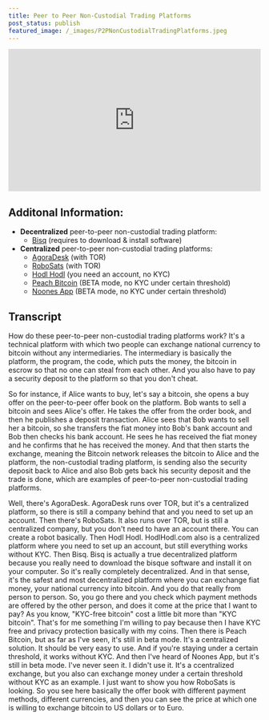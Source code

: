 ```yaml
---
title: Peer to Peer Non-Custodial Trading Platforms
post_status: publish
featured_image: /_images/P2PNonCustodialTradingPlatforms.jpeg
---
```


<div style="padding:56.25% 0 0 0;position:relative;"><iframe src="https://player.vimeo.com/video/844661242?badge=0&amp;autopause=0&amp;player_id=0&amp;app_id=58479" frameborder="0" allow="autoplay; fullscreen; picture-in-picture" allowfullscreen style="position:absolute;top:0;left:0;width:100%;height:100%;" title="068 Peer to Peer Non-Custodial Trading Platforms"></iframe></div>

<div style="margin-bottom:30px;"></div>

## Additonal Information: 
* **Decentralized** peer-to-peer non-custodial trading platform:
  - [Bisq](https://bisq.network/) (requires to download & install software)
* **Centralized** peer-to-peer non-custodial trading platforms:
  - [AgoraDesk](https://agoradesk.com/) (with TOR)
  - [RoboSats](https://learn.robosats.com/) (with TOR)
  - [Hodl Hodl](https://hodlhodl.com/) (you need an account, no KYC)
  - [Peach Bitcoin](https://peachbitcoin.com/) (BETA mode, no KYC under certain threshold)
  - [Noones App](https://noones.com/) (BETA mode, no KYC under certain threshold)

## Transcript

How do these peer-to-peer non-custodial trading platforms work? It's a technical platform with which two people can exchange national currency to bitcoin without any intermediaries. The intermediary is basically the platform, the program, the code, which puts the money, the bitcoin in escrow so that no one can steal from each other. And you also have to pay a security deposit to the platform so that you don't cheat. 

So for instance, if Alice wants to buy, let's say a bitcoin, she opens a buy offer on the peer-to-peer offer book on the platform. Bob wants to sell a bitcoin and sees Alice's offer. He takes the offer from the order book, and then he publishes a deposit transaction. Alice sees that Bob wants to sell her a bitcoin, so she transfers the fiat money into Bob's bank account and Bob then checks his bank account. He sees he has received the fiat money and he confirms that he has received the money. And that then starts the exchange, meaning the Bitcoin network releases the bitcoin to Alice and the platform, the non-custodial trading platform, is sending also the security deposit back to Alice and also Bob gets back his security deposit and the trade is done, which are examples of peer-to-peer non-custodial trading platforms. 

Well, there's AgoraDesk. AgoraDesk runs over TOR, but it's a centralized platform, so there is still a company behind that and you need to set up an account. Then there's RoboSats. It also runs over TOR, but is still a centralized company, but you don't need to have an account there. You can create a robot basically. Then Hodl Hodl. HodlHodl.com also is a centralized platform where you need to set up an account, but still everything works without KYC. Then Bisq. Bisq is actually a true decentralized platform because you really need to download the bisque software and install it on your computer. So it's really completely decentralized. And in that sense, it's the safest and most decentralized platform where you can exchange fiat money, your national currency into bitcoin. And you do that really from person to person. So, you go there and you check which payment methods are offered by the other person, and does it come at the price that I want to pay? As you know, "KYC-free bitcoin" cost a little bit more than "KYC bitcoin". That's for me something I'm willing to pay because then I have KYC free and privacy protection basically with my coins. Then there is Peach Bitcoin, but as far as I've seen, it's still in beta mode. It's a centralized solution. It should be very easy to use. And if you're staying under a certain threshold, it works without KYC. And then I've heard of Noones App, but it's still in beta mode. I've never seen it. I didn't use it. It's a ccentralized exchange, but you also can exchange money under a certain threshold without KYC as an example. I just want to show you how RoboSats is looking. So you see here basically the offer book with different payment methods, different currencies, and then you can see the price at which one is willing to exchange bitcoin to US dollars or to Euro.
